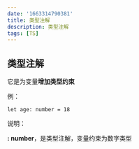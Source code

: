 ```yaml
---
date: '1663314790381'
title: 类型注解
description: 类型注解
tags: [TS]
---
```

## 类型注解

它是为变量**增加类型约束**

例：

```
let age: number = 18
```

说明：

**: number**，是类型注解，变量约束为数字类型

